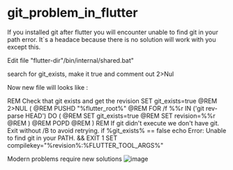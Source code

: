 # git_problem_in_flutter

If you installed git after flutter you will encounter unable to find git in your path error.
It`s a headace because there is no solution will work with you except this.


Edit  file "flutter-dir"/bin/internal/shared.bat"

search for git_exists, make it true and comment out 2>Nul


Now new file will looks like :

REM Check that git exists and get the revision
  SET git_exists=true
  @REM 2>NUL (
  @REM   PUSHD "%flutter_root%"
  @REM   FOR /f %%r IN ('git rev-parse HEAD') DO (
  @REM     SET git_exists=true
  @REM     SET revision=%%r
  @REM   )
  @REM   POPD
  @REM )
  REM If git didn't execute we don't have git. Exit without /B to avoid retrying.
  if %git_exists% == false echo Error: Unable to find git in your PATH. && EXIT 1
  SET compilekey="%revision%:%FLUTTER_TOOL_ARGS%"


Modern problems require new solutions ![image](https://github.com/user-attachments/assets/24141871-d169-44ca-a949-e185b104e884)
